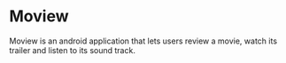 # Moview
Moview is an android application that lets users review a movie, watch its trailer and listen to its sound track. 
